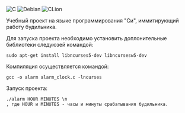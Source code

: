 ![C](https://img.shields.io/badge/c-%2300599C.svg?style=for-the-badge&logo=c&logoColor=white)
![Debian](https://img.shields.io/badge/Debian-D70A53?style=for-the-badge&logo=debian&logoColor=white)
![CLion](https://img.shields.io/badge/CLion-black?style=for-the-badge&logo=clion&logoColor=white)

Учебный проект на языке программирования "Си", иммитирующий работу будильника.

Для запуска проекта необходимо установить доплонительные библиотеки следуюзей командой:

    sudo apt-get install libncurses5-dev libncursesw5-dev

Компиляция осуществляется командой:

    gcc -o alarm alarm_clock.c -lncurses

Запуск проекта:

    ./alarm HOUR MINUTES \n
    , где HOUR и MINUTES - часы и минуты срабатывания будильника. 
